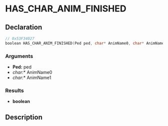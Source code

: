 # HAS_CHAR_ANIM_FINISHED

## Declaration
```cpp
// 0x53F34027
boolean HAS_CHAR_ANIM_FINISHED(Ped ped, char* AnimName0, char* AnimName1);
```

### Arguments
- **Ped:** ped
- **char*:** AnimName0
- **char*:** AnimName1

### Results
- **boolean**

## Description
